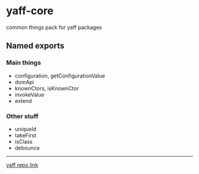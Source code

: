 # yaff-core
common things pack for yaff packages

## Named exports
### Main things
- configuration, getConfigurationValue
- domApi
- knownCtors, isKnownCtor
- invokeValue
- extend
### Other stuff
- uniqueId
- takeFirst
- isClass
- debounce


----------
[yaff repo link](https://github.com/taburetkin/yaff)